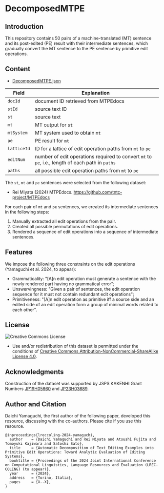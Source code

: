 # DecomposedMTPE

## Introduction

This repository contains 50 pairs of a machine-translated (MT) sentence and its post-edited (PE) result with their intermediate sentences, which gradually convert the MT sentence to the PE sentence by primitive edit operations.

## Content

- [DecomposedMTPE.json](/DecomposedMTPE.json)

| Field | Explanation |
| ---- | ---- |
| `docId` | document ID retrieved from MTPEdocs | 
| `stId` | source text ID |
| `st` | source text |
| `mt` | MT output for `st` |
| `mtSystem` | MT system used to obtain `mt` |
| `pe` | PE result for `mt` |
| `latticeId` | ID for a lattice of edit operation paths from `mt` to `pe` |
| `editNum` | number of edit operations required to convert `mt` to `pe`, i.e., length of each path in `paths` |
| `paths` | all possible edit operation paths from `mt` to `pe` |


The `st`, `mt` and `pe` sentences were selected from the following dataset:

- Rei Miyata (2024) MTPEdocs. https://github.com/tntc-project/MTPEdocs

For each pair of `mt` and `pe` sentences, we created its intermediate sentences in the following steps:

1. Manually extracted all edit operations from the pair.
2. Created all possible permutations of edit operations.
3. Rendered a sequence of edit operations into a sequence of intermediate sentences.


## Features

We impose the following three constraints on the edit operations (Yamaguchi et al. 2024, to appear):

- Grammaticality: "[A]n edit operation must generate a sentence with the newly rendered part having no grammatical error";
- Unswervingness: "Given a pair of sentences, the edit operation sequence for it must not contain redundant edit operations";
- Primitiveness: "[A]n edit operation as primitive iff a source side and an edited side of an edit operation form a group of minimal words related to each other".

## License

![Creative Commons License](https://i.creativecommons.org/l/by-nc-sa/4.0/88x31.png)

* Use and/or redistribution of this dataset is permitted under the conditions of [Creative Commons Attribution-NonCommercial-ShareAlike License 4.0](https://creativecommons.org/licenses/by-nc-sa/4.0/).

## Acknowledgments

Construction of the dataset was supported by JSPS KAKENHI Grant Numbers [JP19H05660](https://kaken.nii.ac.jp/en/grant/KAKENHI-PROJECT-19H05660/) and [JP23H03689](https://kaken.nii.ac.jp/en/grant/KAKENHI-PROJECT-23H03689).

## Author and Citation

Daichi Yamaguchi, the first author of the following paper, developed this resource, discussing with the co-authors. Please cite if you use this resource.

```
@inproceedings{lreccoling-2024-yamaguchi,
  author    = {Daichi Yamaguchi and Rei Miyata and Atsushi Fujita and Tomoyuki Kajiwara and Satoshi Sato},
  title     = {Automatic Decomposition of Text Editing Examples into Primitive Edit Operations: Toward Analytic Evaluation of Editing Systems},
  booktitle = {Proceedings of the 2024 Joint International Conference on Computational Linguistics, Language Resources and Evaluation (LREC-COLING) (to appear)},
  year      = {2024},
  address   = {Torino, Italia},
  pages     = {X--X},
}
```

